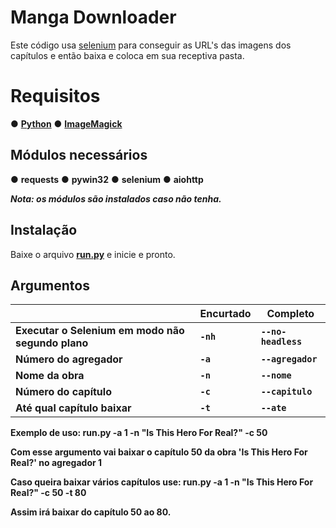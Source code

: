 # Manga Downloader

Este código usa [selenium](https://www.selenium.dev/pt-br/documentation/) para conseguir as URL's das imagens dos capítulos e então baixa e coloca em sua receptiva pasta.

# Requisitos
● [**Python**](https://www.python.org/ftp/python/3.10.11/python-3.10.11-amd64.exe)
● [**ImageMagick**](https://github.com/OneDefauter/Menu_/releases/download/Req/ImageMagick-7.1.1-21-Q16-HDRI-x64-dll.exe)

## Módulos necessários
● **requests**
● **pywin32**
● **selenium**
● **aiohttp**

***Nota: os módulos são instalados caso não tenha.***

## Instalação

Baixe o arquivo [**run.py**](https://github.com/OneDefauter/Manga-Downloader/releases/download/Main/run.py) e inicie e pronto.

## Argumentos

|                |Encurtado                          |Completo                         |
|----------------|-------------------------------|-----------------------------|
|**Executar o Selenium em modo não segundo plano**|**`-nh`**            |**`--no-headless`**            |
|**Número do agregador**         |**`-a`**            |**`--agregador`**            |
|**Nome da obra**          |**`-n`**|**`--nome`**|
|**Número do capítulo**          |**`-c`**|**`--capitulo`**|
|**Até qual capítulo baixar**          |**`-t`**|**`--ate`**|

**Exemplo de uso: run.py -a 1 -n "Is This Hero For Real?" -c 50**

**Com esse argumento vai baixar o capítulo 50 da obra 'Is This Hero For Real?' no agregador 1**

**Caso queira baixar vários capítulos use: run.py -a 1 -n "Is This Hero For Real?" -c 50 -t 80**

**Assim irá baixar do capítulo 50 ao 80.**